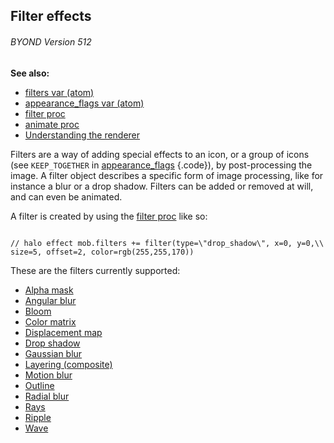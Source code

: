 ## Filter effects 
###### BYOND Version 512
**See also:**
+   [filters var (atom)](/ref/atom/var/filters.md) 
+   [appearance_flags var (atom)](/ref/atom/var/appearance_flags.md) 
+   [filter proc](/ref/proc/filter.md) 
+   [animate proc](/ref/proc/animate.md) 
+   [Understanding the renderer](/ref/%7Bnotes%7D/renderer.md) 


Filters are a way of adding special effects to an icon, or a
group of icons (see `KEEP_TOGETHER` in
[appearance_flags](/ref/atom/var/appearance_flags.md) {.code}), by
post-processing the image. A filter object describes a specific form of
image processing, like for instance a blur or a drop shadow. Filters can
be added or removed at will, and can even be animated. 

A filter
is created by using the [filter proc](/ref/proc/filter.md)  like so: 
```

// halo effect mob.filters += filter(type=\"drop_shadow\", x=0, y=0,\\
size=5, offset=2, color=rgb(255,255,170)) 
```
 

These are
the filters currently supported:
-   [Alpha mask](/ref/%7Bnotes%7D/filters/alpha.md) 
-   [Angular blur](/ref/%7Bnotes%7D/filters/angular_blur.md) 
-   [Bloom](/ref/%7Bnotes%7D/filters/bloom.md) 
-   [Color matrix](/ref/%7Bnotes%7D/filters/color.md) 
-   [Displacement map](/ref/%7Bnotes%7D/filters/displace.md) 
-   [Drop shadow](/ref/%7Bnotes%7D/filters/drop_shadow.md) 
-   [Gaussian blur](/ref/%7Bnotes%7D/filters/blur.md) 
-   [Layering (composite)](/ref/%7Bnotes%7D/filters/layer.md) 
-   [Motion blur](/ref/%7Bnotes%7D/filters/motion_blur.md) 
-   [Outline](/ref/%7Bnotes%7D/filters/outline.md) 
-   [Radial blur](/ref/%7Bnotes%7D/filters/radial_blur.md) 
-   [Rays](/ref/%7Bnotes%7D/filters/rays.md) 
-   [Ripple](/ref/%7Bnotes%7D/filters/ripple.md) 
-   [Wave](/ref/%7Bnotes%7D/filters/wave.md) 